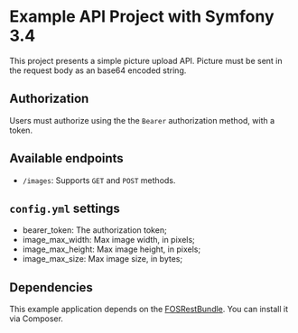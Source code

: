 # Example API Project with Symfony 3.4 #

This project presents a simple picture upload API. Picture must be sent in the request body as an base64 encoded string.

## Authorization ##
Users must authorize using the the `Bearer` authorization method, with a token.

## Available endpoints ##
* `/images`: Supports `GET` and `POST` methods.

## `config.yml` settings ##
* bearer_token: The authorization token;
* image_max_width: Max image width, in pixels;
* image_max_height: Max image height, in pixels;
* image_max_size: Max image size, in bytes;

## Dependencies ##

This example application depends on the [FOSRestBundle](https://symfony.com/doc/master/bundles/FOSRestBundle/index.html). You can install it via Composer.
